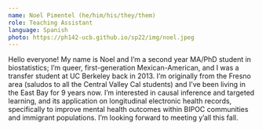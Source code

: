 ```yaml
---
name: Noel Pimentel (he/him/his/they/them)
role: Teaching Assistant
language: Spanish
photo: https://ph142-ucb.github.io/sp22/img/noel.jpeg
---
```


Hello everyone! My name is Noel and I’m a second year MA/PhD student in biostatistics; I’m queer, first-generation Mexican-American, and I was a transfer student at UC Berkeley back in 2013. I’m originally from the Fresno area (saludos to all the Central Valley Cal students) and I’ve been living in the East Bay for 9 years now. I’m interested in causal inference and targeted learning, and its application on longitudinal electronic health records, specifically to improve mental health outcomes within BIPOC communities and immigrant populations. I’m looking forward to meeting y’all this fall.